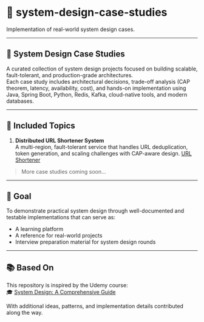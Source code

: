 # 🧠 system-design-case-studies

Implementation of real-world system design cases.

---

## 🔧 System Design Case Studies

A curated collection of system design projects focused on building scalable, fault-tolerant, and production-grade architectures.  
Each case study includes architectural decisions, trade-off analysis (CAP theorem, latency, availability, cost), and hands-on implementation using Java, Spring Boot, Python, Redis, Kafka, cloud-native tools, and modern databases.

---

## 📌 Included Topics

1. **Distributed URL Shortener System**  
   A multi-region, fault-tolerant service that handles URL deduplication, token generation, and scaling challenges with CAP-aware design.
      [URL Shortener](https://github.com/SergeyZabolotskikh/system-design-case-studies/tree/main/lets-short-the-url)
> More case studies coming soon...

---

## 📂 Goal

To demonstrate practical system design through well-documented and testable implementations that can serve as:
- A learning platform
- A reference for real-world projects
- Interview preparation material for system design rounds

---

## 📚 Based On

This repository is inspired by the Udemy course:  
🎓 [System Design: A Comprehensive Guide](https://www.udemy.com/course/system-design-a-comprehensive-guide)

With additional ideas, patterns, and implementation details contributed along the way.
